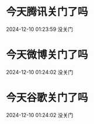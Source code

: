 # 今天腾讯关门了吗

2024-12-10 01:23:59 没关门

# 今天微博关门了吗

2024-12-10 01:24:02 没关门

# 今天谷歌关门了吗

2024-12-10 01:24:02 没关门

